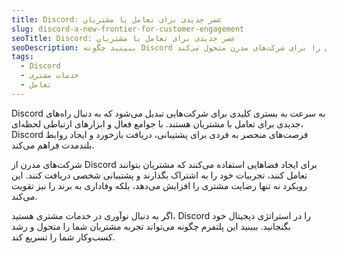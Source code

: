 ```yaml
---
title: Discord: عصر جدیدی برای تعامل با مشتریان
slug: discord-a-new-frontier-for-customer-engagement
seoTitle: Discord: عصر جدیدی برای تعامل با مشتریان
seoDescription: ببینید چگونه Discord با ایجاد جوامع پویا و پشتیبانی نوآورانه، تعامل با مشتریان را برای شرکت‌های مدرن متحول می‌کند.
tags:
  - Discord
  - خدمات مشتری
  - تعامل
---
```


Discord به سرعت به بستری کلیدی برای شرکت‌هایی تبدیل می‌شود که به دنبال راه‌های جدیدی برای تعامل با مشتریان هستند. با جوامع فعال و ابزارهای ارتباطی لحظه‌ای، Discord فرصت‌های منحصر به فردی برای پشتیبانی، دریافت بازخورد و ایجاد روابط بلندمدت فراهم می‌کند.

شرکت‌های مدرن از Discord برای ایجاد فضاهایی استفاده می‌کنند که مشتریان بتوانند تعامل کنند، تجربیات خود را به اشتراک بگذارند و پشتیبانی شخصی دریافت کنند. این رویکرد نه تنها رضایت مشتری را افزایش می‌دهد، بلکه وفاداری به برند را نیز تقویت می‌کند.

اگر به دنبال نوآوری در خدمات مشتری هستید، Discord را در استراتژی دیجیتال خود بگنجانید. ببینید این پلتفرم چگونه می‌تواند تجربه مشتریان شما را متحول و رشد کسب‌وکار شما را تسریع کند.
